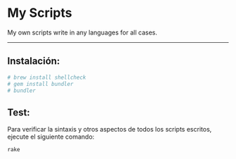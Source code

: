 # My Scripts

My own scripts write in any languages for all cases.

---

## Instalación:

```bash
# brew install shellcheck
# gem install bundler
# bundler
```

## Test:

Para verificar la sintaxis y otros aspectos de todos los scripts escritos, ejecute
el siguiente comando:

```bash
rake
```
